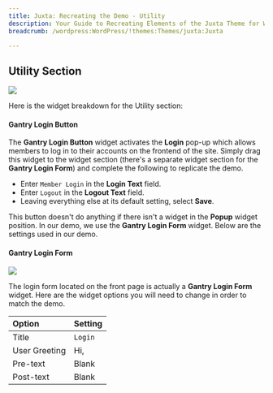 ```yaml
---
title: Juxta: Recreating the Demo - Utility
description: Your Guide to Recreating Elements of the Juxta Theme for WordPress
breadcrumb: /wordpress:WordPress/!themes:Themes/juxta:Juxta

---
```


Utility Section
-----

![][demo]

Here is the widget breakdown for the Utility section:

#### Gantry Login Button

The **Gantry Login Button** widget activates the **Login** pop-up which allows members to log in to their accounts on the frontend of the site. Simply drag this widget to the widget section (there's a separate widget section for the **Gantry Login Form**) and complete the following to replicate the demo.

* Enter `Member Login` in the **Login Text** field.
* Enter `Logout` in the **Logout Text** field.
* Leaving everything else at its default setting, select **Save**. 

This button doesn't do anything if there isn't a widget in the **Popup** widget position. In our demo, we use the **Gantry Login Form** widget. Below are the settings used in our demo.

#### Gantry Login Form

![][demo2]

The login form located on the front page is actually a **Gantry Login Form** widget. Here are the widget options you will need to change in order to match the demo.

| Option        | Setting     |
| :----------   | :---------- |
| Title         | `Login`     |
| User Greeting | Hi,         |
| Pre-text      | Blank       |
| Post-text     | Blank       |

[demo]: assets/demo_3.jpeg
[demo2]: assets/demo_6.jpeg
[menu]: ../../start/menus.md
[faq]: faq.md
